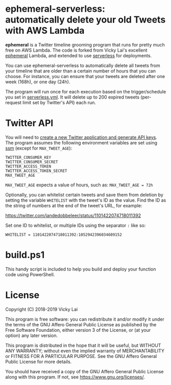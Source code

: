 # ephemeral-serverless: automatically delete your old Tweets with AWS Lambda

**ephemeral** is a Twitter timeline grooming program that runs for pretty much free on AWS Lambda. The code is forked from Vicky Lai's excellent [ephemeral](https://github.com/vickylai/ephemeral) Lambda, and extended to use [serverless](https://serverless.com/) for deployments.

You can use ephemeral-serverless to automatically delete all tweets from your timeline that are older than a certain number of hours that you can choose. For instance, you can ensure that your tweets are deleted after one week (168h), or one day (24h).

The program will run once for each execution based on the trigger/schedule you set in [serverless.yml](./serverless.yml). It will delete up to 200 expired tweets (per-request limit set by Twitter's API) each run.

# Twitter API

You will need to [create a new Twitter application and generate API keys](https://apps.twitter.com/). The program assumes the following environment variables are set using [ssm](https://serverless.com/blog/serverless-secrets-api-keys/) (except for `MAX_TWEET_AGE`):

```
TWITTER_CONSUMER_KEY
TWITTER_CONSUMER_SECRET
TWITTER_ACCESS_TOKEN
TWITTER_ACCESS_TOKEN_SECRET
MAX_TWEET_AGE
```

`MAX_TWEET_AGE` expects a value of hours, such as: `MAX_TWEET_AGE = 72h`

Optionally, you can whitelist certain tweets and save them from deletion by setting the variable `WHITELIST` with the tweet's ID as the value. Find the ID as the string of numbers at the end of the tweet's URL, for example:

https://twitter.com/jandedobbeleer/status/1101422074718011392

Set one ID to whitelist, or multiple IDs using the separator `:` like so:

```
WHITELIST = 1101422074718011392:1052942396034609152
```

# build.ps1

This handy script is included to help you build and deploy your function code using PowerShell.

# License
Copyright (C) 2018-2019 Vicky Lai

This program is free software: you can redistribute it and/or modify
it under the terms of the GNU Affero General Public License as
published by the Free Software Foundation, either version 3 of the
License, or (at your option) any later version.

This program is distributed in the hope that it will be useful,
but WITHOUT ANY WARRANTY; without even the implied warranty of
MERCHANTABILITY or FITNESS FOR A PARTICULAR PURPOSE.  See the
GNU Affero General Public License for more details.

You should have received a copy of the GNU Affero General Public License
along with this program.  If not, see <https://www.gnu.org/licenses/>.
